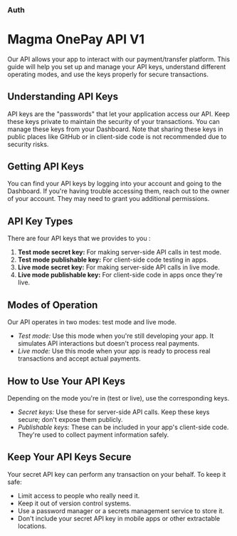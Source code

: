 ### Auth

# Magma OnePay API V1

Our API allows your app to interact with our payment/transfer platform. This guide will help you set up and manage your API keys, understand different operating modes, and use the keys properly for secure transactions.

## Understanding API Keys
API keys are the "passwords" that let your application access our API. Keep these keys private to maintain the security of your transactions. You can manage these keys from your Dashboard. Note that sharing these keys in public places like GitHub or in client-side code is not recommended due to security risks.

## Getting API Keys
You can find your API keys by logging into your account and going to the Dashboard. If you're having trouble accessing them, reach out to the owner of your account. They may need to grant you additional permissions.

## API Key Types
There are four API keys that we provides to you :

1. **Test mode secret key:**  For making server-side API calls in test mode.
2. **Test mode publishable key:** For client-side code testing in apps.
3. **Live mode secret key:** For making server-side API calls in live mode.
4. **Live mode publishable key:** For client-side code in apps once they're live.


## Modes of Operation
Our API operates in two modes: test mode and live mode.

* *Test mode:* Use this mode when you're still developing your app. It simulates API interactions but doesn't process real payments.
* *Live mode:* Use this mode when your app is ready to process real transactions and accept actual payments.

## How to Use Your API Keys
Depending on the mode you're in (test or live), use the corresponding keys.

* *Secret keys:* Use these for server-side API calls. Keep these keys secure; don't expose them publicly.
* *Publishable keys:* These can be included in your app's client-side code. They're used to collect payment information safely.


## Keep Your API Keys Secure
Your secret API key can perform any transaction on your behalf. To keep it safe:

* Limit access to people who really need it.
* Keep it out of version control systems.
* Use a password manager or a secrets management service to store it.
* Don't include your secret API key in mobile apps or other extractable locations.